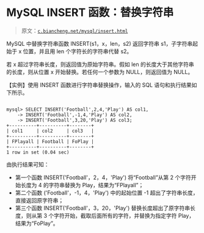 # MySQL INSERT 函数：替换字符串

> 原文：[`c.biancheng.net/mysql/insert.html`](http://c.biancheng.net/mysql/insert.html)

MySQL 中替换字符串函数 INSERT(s1，x，len，s2) 返回字符串 s1，子字符串起始于 x 位置，并且用 len 个字符长的字符串代替 s2。

若 x 超过字符串长度，则返回值为原始字符串。假如 len 的长度大于其他字符串的长度，则从位置 x 开始替换。若任何一个参数为 NULL，则返回值为 NULL。

【实例】使用 INSERT 函数进行字符串替换操作，输入的 SQL 语句和执行结果如下所示。

```

mysql> SELECT INSERT('Football',2,4,'Play') AS col1,
    -> INSERT('Football',-1,4,'Play') AS col2,
    -> INSERT('Football',3,20,'Play') AS col3;
+----------+----------+--------+
| col1     | col2     | col3   |
+----------+----------+--------+
| FPlayall | Football | FoPlay |
+----------+----------+--------+
1 row in set (0.04 sec)
```

由执行结果可知：

*   第一个函数 INSERT('Football'，2，4，'Play') 将“Football”从第 2 个字符开始长度为 4 的字符串替换为 Play，结果为“FPlayall”；
*   第二个函数 ('Football'，-1，4，'Play') 中的起始位置 -1 超出了字符串长度，直接返回原字符串；
*   第三个函数 INSERT('Football'，3，20，'Play') 替换长度超出了原字符串长度，则从第 3 个字符开始，截取后面所有的字符，并替换为指定字符 Play，结果为“FoPlay”。